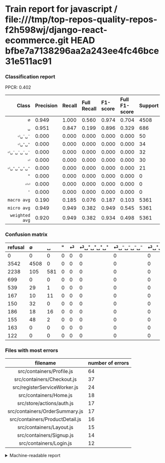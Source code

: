 # Train report for javascript / file:///tmp/top-repos-quality-repos-f2h598wj/django-react-ecommerce.git HEAD bfbe7a7138296aa2a243ee4fc46bce31e511ac91

### Classification report

PPCR: 0.402

| Class | Precision | Recall | Full Recall | F1-score | Full F1-score | Support | Full Support | PPCR |
|------:|:----------|:-------|:------------|:---------|:---------|:--------|:-------------|:-----|
| `∅` | 0.949| 1.000| 0.560| 0.974| 0.704| 4508| 8050| 0.560 |
| `␣` | 0.951| 0.847| 0.199| 0.896| 0.329| 686| 2924| 0.235 |
| `⏎␣⁻␣⁻` | 0.000| 0.000| 0.000| 0.000| 0.000| 50| 205| 0.244 |
| `⏎␣⁺␣⁺` | 0.000| 0.000| 0.000| 0.000| 0.000| 34| 220| 0.155 |
| `⏎␣⁻␣⁻␣⁻␣⁻` | 0.000| 0.000| 0.000| 0.000| 0.000| 32| 182| 0.176 |
| `⏎` | 0.000| 0.000| 0.000| 0.000| 0.000| 30| 569| 0.053 |
| `⏎␣⁺␣⁺␣⁺␣⁺` | 0.000| 0.000| 0.000| 0.000| 0.000| 21| 188| 0.112 |
| `"` | 0.000| 0.000| 0.000| 0.000| 0.000| 0| 699| 0.000 |
| `⏎⏎` | 0.000| 0.000| 0.000| 0.000| 0.000| 0| 163| 0.000 |
| `'` | 0.000| 0.000| 0.000| 0.000| 0.000| 0| 122| 0.000 |
| `macro avg` | 0.190| 0.185| 0.076| 0.187| 0.103| 5361| 13322| 0.402 |
| `micro avg` | 0.949| 0.949| 0.382| 0.949| 0.545| 5361| 13322| 0.402 |
| `weighted avg` | 0.920| 0.949| 0.382| 0.934| 0.498| 5361| 13322| 0.402 |

### Confusion matrix

|refusal|  ∅| ␣| "| ⏎| ⏎␣⁺␣⁺␣⁺␣⁺| ⏎␣⁻␣⁻␣⁻␣⁻| ⏎␣⁺␣⁺| ⏎␣⁻␣⁻| ⏎⏎| '| 
|:---|:---|:---|:---|:---|:---|:---|:---|:---|:---|:---|
|0 |0 |0 |0 |0 |0 |0 |0 |0 |0 |0 |
|3542 |4508 |0 |0 |0 |0 |0 |0 |0 |0 |0 |
|2238 |105 |581 |0 |0 |0 |0 |0 |0 |0 |0 |
|699 |0 |0 |0 |0 |0 |0 |0 |0 |0 |0 |
|539 |29 |1 |0 |0 |0 |0 |0 |0 |0 |0 |
|167 |10 |11 |0 |0 |0 |0 |0 |0 |0 |0 |
|150 |32 |0 |0 |0 |0 |0 |0 |0 |0 |0 |
|186 |18 |16 |0 |0 |0 |0 |0 |0 |0 |0 |
|155 |48 |2 |0 |0 |0 |0 |0 |0 |0 |0 |
|163 |0 |0 |0 |0 |0 |0 |0 |0 |0 |0 |
|122 |0 |0 |0 |0 |0 |0 |0 |0 |0 |0 |

### Files with most errors

| filename | number of errors|
|:----:|:-----|
| src/containers/Profile.js | 64 |
| src/containers/Checkout.js | 37 |
| src/registerServiceWorker.js | 24 |
| src/containers/Home.js | 18 |
| src/store/actions/auth.js | 17 |
| src/containers/OrderSummary.js | 17 |
| src/containers/ProductDetail.js | 16 |
| src/containers/Layout.js | 15 |
| src/containers/Signup.js | 14 |
| src/containers/Login.js | 12 |

<details>
    <summary>Machine-readable report</summary>
```json
{
  "cl_report": {"\"": {"f1-score": 0.0, "precision": 0.0, "recall": 0.0, "support": 0}, "\u0027": {"f1-score": 0.0, "precision": 0.0, "recall": 0.0, "support": 0}, "macro avg": {"f1-score": 0.18697740918979325, "precision": 0.18999527952450684, "recall": 0.18469387755102043, "support": 5361}, "micro avg": {"f1-score": 0.9492631971647081, "precision": 0.9492631971647081, "recall": 0.9492631971647081, "support": 5361}, "weighted avg": {"f1-score": 0.9335496451987352, "precision": 0.9197251959397228, "recall": 0.9492631971647081, "support": 5361}, "\u2205": {"f1-score": 0.9738604450205228, "precision": 0.9490526315789474, "recall": 1.0, "support": 4508}, "\u23ce": {"f1-score": 0.0, "precision": 0.0, "recall": 0.0, "support": 30}, "\u23ce\u23ce": {"f1-score": 0.0, "precision": 0.0, "recall": 0.0, "support": 0}, "\u23ce\u2423\u207a\u2423\u207a": {"f1-score": 0.0, "precision": 0.0, "recall": 0.0, "support": 34}, "\u23ce\u2423\u207a\u2423\u207a\u2423\u207a\u2423\u207a": {"f1-score": 0.0, "precision": 0.0, "recall": 0.0, "support": 21}, "\u23ce\u2423\u207b\u2423\u207b": {"f1-score": 0.0, "precision": 0.0, "recall": 0.0, "support": 50}, "\u23ce\u2423\u207b\u2423\u207b\u2423\u207b\u2423\u207b": {"f1-score": 0.0, "precision": 0.0, "recall": 0.0, "support": 32}, "\u2423": {"f1-score": 0.8959136468774095, "precision": 0.9509001636661211, "recall": 0.8469387755102041, "support": 686}},
  "cl_report_full": {"\"": {"f1-score": 0.0, "precision": 0.0, "recall": 0.0, "support": 699}, "\u0027": {"f1-score": 0.0, "precision": 0.0, "recall": 0.0, "support": 122}, "macro avg": {"f1-score": 0.10330878712871287, "precision": 0.18999527952450684, "recall": 0.07587004103967168, "support": 13322}, "micro avg": {"f1-score": 0.5447733233420757, "precision": 0.9492631971647081, "recall": 0.38199969974478304, "support": 13322}, "weighted avg": {"f1-score": 0.49777624873469184, "precision": 0.782187791830826, "recall": 0.38199969974478304, "support": 13322}, "\u2205": {"f1-score": 0.7043750000000001, "precision": 0.9490526315789474, "recall": 0.56, "support": 8050}, "\u23ce": {"f1-score": 0.0, "precision": 0.0, "recall": 0.0, "support": 569}, "\u23ce\u23ce": {"f1-score": 0.0, "precision": 0.0, "recall": 0.0, "support": 163}, "\u23ce\u2423\u207a\u2423\u207a": {"f1-score": 0.0, "precision": 0.0, "recall": 0.0, "support": 220}, "\u23ce\u2423\u207a\u2423\u207a\u2423\u207a\u2423\u207a": {"f1-score": 0.0, "precision": 0.0, "recall": 0.0, "support": 188}, "\u23ce\u2423\u207b\u2423\u207b": {"f1-score": 0.0, "precision": 0.0, "recall": 0.0, "support": 205}, "\u23ce\u2423\u207b\u2423\u207b\u2423\u207b\u2423\u207b": {"f1-score": 0.0, "precision": 0.0, "recall": 0.0, "support": 182}, "\u2423": {"f1-score": 0.32871287128712867, "precision": 0.9509001636661211, "recall": 0.19870041039671682, "support": 2924}},
  "ppcr": 0.40241705449632187
}
```
</details>
